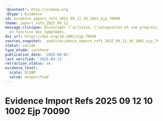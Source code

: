 ```yaml
---
'@context': http://schema.org
'@type': Evidence
id: evidence_import_refs_2025_09_12_10_1002_ejp_70090
theme: import_refs_2025_09_12
message_clinique: Encourager l’activité, l’autogestion et une progression graduée
  en fonction des symptômes.
doi_url: https://doi.org/10.1002/ejp.70090
sources_snapshot: _audit/evidence_import_refs_2025_09_12_10_1002_ejp_70090.json
statut: valide
type_etude: synthese
publication_date: '2025-08-01'
last_verified: '2025-09-12'
retraction_status: ok
evidence_level:
  scale: OCEBM
  value: unspecified
---
```

# Evidence Import Refs 2025 09 12 10 1002 Ejp 70090

